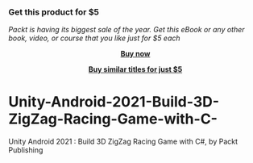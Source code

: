 
### Get this product for $5

<i>Packt is having its biggest sale of the year. Get this eBook or any other book, video, or course that you like just for $5 each</i>


<b><p align='center'>[Buy now](https://packt.link/9781803231488)</p></b>


<b><p align='center'>[Buy similar titles for just $5](https://subscription.packtpub.com/search)</p></b>


# Unity-Android-2021-Build-3D-ZigZag-Racing-Game-with-C-
Unity Android 2021 : Build 3D ZigZag Racing Game with C#, by Packt Publishing
